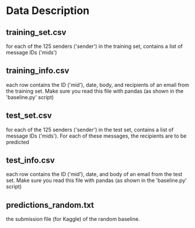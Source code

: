 # Data Description

## training_set.csv
for each of the 125 senders ('sender') in the training set, contains a list of message IDs ('mids')

## training_info.csv
each row contains the ID ('mid'), date, body, and recipients of an email from the training set. Make sure you read this file with pandas (as shown in the 'baseline.py' script)


## test_set.csv
for each of the 125 senders ('sender') in the test set, contains a list of message IDs ('mids'). For each of these messages, the recipients are to be predicted

## test_info.csv
each row contains the ID ('mid'), date, and body of an email from the test set. Make sure you read this file with pandas 
(as shown in the 'baseline.py' script)

## predictions_random.txt
the submission file (for Kaggle) of the random baseline.